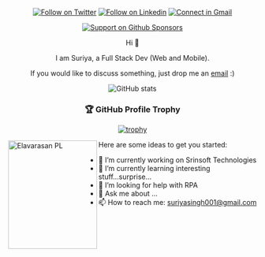 <div align = "center">

[![Follow on Twitter](https://img.shields.io/badge/Follow-X-212529?labelColor=4dabf7&style=flat-square)](https://x.com/suriyasingh001)
[![Follow on Linkedin](https://img.shields.io/badge/Follow-LinkedIn-0077B5?labelColor=4dabf7&style=flat-square)](https://www.linkedin.com/in/suriya-sampath-195ba3100/)
[![Connect in Gmail](https://img.shields.io/badge/Connect-Gmail-ff6b6b?labelColor=4dabf7&style=flat-square)](mailto:suriyasingh001@gmail.com)

[![Support on Github Sponsors](https://img.shields.io/badge/❤️-Sponsor-f06595?labelColor=4dabf7&style=flat-square)](https://github.com/sponsors/ssuriyayuvan)

Hi :wave:

I am Suriya, a Full Stack Dev (Web and Mobile). 


If you would like to discuss something, just drop me an [email](mailto:suriyasingh001@gmail.com) :)

 <!-- @Suriya's GitHub Statistics by Anuraghazra -->

![GitHub stats](https://github-readme-stats.vercel.app/api?username=ssuriyayuvan&show_icons=true&theme=tokyonight&custom_title=Suriya's%20GitHub%20Statistics&border_radius=20.0&border_color=2f353b)

### 🏆 GitHub Profile Trophy

[![trophy](https://github-profile-trophy.vercel.app/?username=ssuriyayuvan&theme=monokai&margin-w=15&margin-h=15&&no-frame=true&row=1)](https://github.com/ryo-ma/github-profile-trophy)

</div>

<img align="left" width="180" height="220" alt="Elavarasan PL" src="https://sdk.bitmoji.com/render/panel/46cf02ca-eacf-4047-8bea-ec1cb5acbc87-c861c0de-4d42-41dc-a91f-e6719cec8e66-v1.png?transparent=1&palette=1"/>

Here are some ideas to get you started:

- 🔭 I’m currently working on Srinsoft Technologies
- 🌱 I’m currently learning interesting stuff...surprise...
- 🤔 I’m looking for help with RPA
- 💬 Ask me about ...
- 📫 How to reach me: suriyasingh001@gmail.com

<!--
**ssuriyayuvan/ssuriyayuvan** is a ✨ _special_ ✨ repository because its `README.md` (this file) appears on your GitHub profile.
